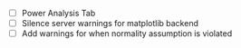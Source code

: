- [ ] Power Analysis Tab
- [ ] Silence server warnings for matplotlib backend
- [ ] Add warnings for when normality assumption is violated